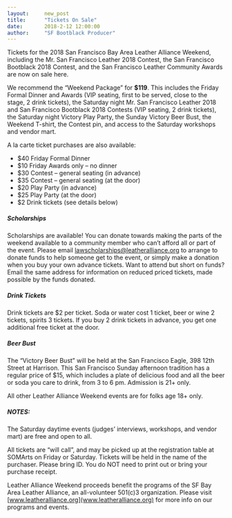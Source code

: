 ```yaml
---
layout:     new_post
title:      "Tickets On Sale"
date:       2018-2-12 12:00:00
author:     "SF Bootblack Producer"
---
```


Tickets for the 2018 San Francisco Bay Area Leather Alliance Weekend, including the Mr. San Francisco Leather 2018 Contest, the San Francisco Bootblack 2018 Contest, and the San Francisco Leather Community Awards are now on sale here.

We recommend the “Weekend Package” for **$119**.  This includes the Friday Formal Dinner and Awards (VIP seating, first to be served, close to the stage, 2 drink tickets), the Saturday night Mr. San Francisco Leather 2018 and San Francisco Bootblack 2018 Contests (VIP seating, 2 drink tickets), the Saturday night Victory Play Party, the Sunday Victory Beer Bust, the Weekend T-shirt, the Contest pin, and access to the Saturday workshops and vendor mart.

A la carte ticket purchases are also available:

- $40 Friday Formal Dinner
- $10 Friday Awards only – no dinner
- $30 Contest – general seating (in advance)
- $35 Contest – general seating (at the door)
- $20 Play Party (in advance)
- $25 Play Party (at the door)
- $2 Drink tickets (see details below)

##### Scholarships

Scholarships are available!  You can donate towards making the parts of the weekend available to a community member who can’t afford all or part of the event. Please email [lawscholarships@leatheralliance.org](mailto:lawscholarships@leatheralliance.org?Subject=LAW%20Scholarships) to arrange to donate funds to help someone get to the event, or simply make a donation when you buy your own advance tickets. Want to attend but short on funds? Email the same address for information on reduced priced tickets, made possible by the funds donated.

##### Drink Tickets

Drink tickets are $2 per ticket.  Soda or water cost 1 ticket, beer or wine 2 tickets, spirits 3 tickets.  If you buy 2 drink tickets in advance, you get one additional free ticket at the door.

##### Beer Bust

The “Victory Beer Bust” will be held at the San Francisco Eagle, 398 12th Street at Harrison.  This San Francisco Sunday afternoon tradition has a regular price of $15, which includes a plate of delicious food and all the beer or soda you care to drink, from 3 to 6 pm.  Admission is 21+ only.

All other Leather Alliance Weekend events are for folks age 18+ only.

##### NOTES:

The Saturday daytime events (judges’ interviews, workshops, and vendor mart) are free and open to all.

All tickets are “will call”, and may be picked up at the registration table at SOMArts on Friday or Saturday.  Tickets will be held in the name of the purchaser.  Please bring ID.  You do NOT need to print out or bring your purchase receipt.

Leather Alliance Weekend proceeds benefit the programs of the SF Bay Area Leather Alliance, an all-volunteer 501(c)3 organization. Please visit [www.leatheralliance.org](www.leatheralliance.org) for more info on our programs and events.
